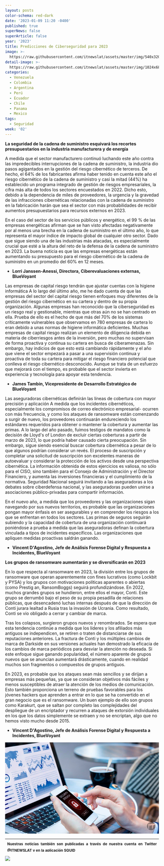 ```yaml
---
layout: posts
color-schema: red-dark
date: '2023-01-09 11:20 -0400'
published: true
superNews: false
superArticle: false
year: '2023'
title: Predicciones de Ciberseguridad para 2023
image: >-
  https://raw.githubusercontent.com/itnewslat/assets/master/img/540x320/ciberseguridad-empresarial-p.jpg
detail-image: >-
  https://raw.githubusercontent.com/itnewslat/assets/master/img/1024x680/ciberseguridad-empresarial-g.jpg
categories:
  - Venezuela
  - Colombia
  - Argentina
  - Perú
  - Ecuador
  - Chile
  - Panama
  - Mexico
tags:
  - Seguridad
week: '02'
---
```

**La seguridad de la cadena de suministro esquivará los recortes presupuestarios en la industria manufacturera y de energía**

A medida que el sector manufacturero continuó luchando este año contra las impredecibles interrupciones de la cadena de suministro, la industria dio pasos agigantados en la gestión del riesgo cibernético de terceros. De hecho, el 64% de los fabricantes afirma haber tenido en cuenta este año el riesgo cibernético de la cadena de suministro y casi la mitad (44%) ha establecido un programa integrado de gestión de riesgos empresariales, la cifra más alta de todos los sectores encuestados en 2022. Dicho esto, debido a la dependencia de miles de proveedores, la urgencia y la gravedad de las infracciones cibernéticas relacionadas con la cadena de suministro en la fabricación harán que sea el sector con más probabilidades de recibir aumentos presupuestarios para recursos externos en 2023.  

En el caso del sector de los servicios públicos y energético, el 99 % de las empresas energéticas afirman que se han visto afectadas negativamente por al menos una brecha en la cadena de suministro en el último año, lo que representa el mayor índice de impacto global de cualquier otro sector. Dado que sigue siendo una de las industrias más atacadas, es especialmente crucial que esté a la altura del reto de la defensa de la cadena de suministro en 2023. La buena noticia es que las empresas energéticas están aumentando su presupuesto para el riesgo cibernético de la cadena de suministro en un promedio del 60% en 12 meses.

- **Lorri Janssen-Anessi, Directora, Ciberevaluaciones externas, BlueVoyant**

Las empresas de capital riesgo tendrán que ajustar cuentas con la higiene informática
A lo largo del último año, me he dado cuenta de que las empresas del sector del capital riesgo tienen enfoques muy diferentes de la gestión del riesgo cibernético en su cartera y dentro de su propia organización. Algunas empresas han reconocido que la ciberseguridad es un riesgo real y gestionable, mientras que otras aún no se han centrado en ella. Prueba de ello es el hecho de que más del 70% de los sistemas críticamente vulnerables que observamos en 780 empresas de cartera lo eran debido a unas normas de higiene informática deficientes. Muchas empresas de capital riesgo realizan un elemento de diligencia debida en materia de ciberriesgos antes de la inversión, pero muchas no supervisan de forma proactiva y continua su cartera en busca de ciberamenazas. Sin embargo, hay indicios de que esto está cambiando rápidamente y el año que viene el sector empezará a pasar a una supervisión continua y proactiva de toda su cartera para mitigar el riesgo financiero potencial que conlleva el riesgo cibernético desconocido. Aunque se trata de un esfuerzo que mejorará con el tiempo, es probable que el sector invierta en experiencia y tecnología para apoyar esta tendencia.

- **James Tambin, Vicepresidente de Desarrollo Estratégico de BlueVoyant**

Las aseguradoras cibernéticas definirán las líneas de cobertura con mayor precisión y aplicación 
A medida que los incidentes cibernéticos, especialmente los compromisos de correo electrónico empresarial- ocurren con más frecuencia, y como los ataques de ransomware están comenzando a surgir de nuevo, los proveedores continuarán endureciendo los estándares requeridos para obtener o mantener la cobertura y aumentar las primas. A lo largo del año pasado, fuimos testigos de mandatos como la decisión de Lloyd's of London de excluir ciertas coberturas a partir de marzo de 2023, lo que podría haber causado cierta preocupación. Sin embargo, sigue siendo esencial buscar cobertura cibernética a pesar de lo que algunos podrían considerar un revés. El proceso de suscripción y completar una solicitud de suscripción son excelentes maneras de autoevaluar y considerar la protección de los activos desde una perspectiva cibernética. La información obtenida de estos ejercicios es valiosa, no sólo para el CISO, sino también para el Consejo de Administración y el Director Financiero, y aumenta las inversiones financieras y el cumplimiento de la normativa. Seguridad Nacional seguirá invitando a las aseguradoras a los debates sobre ciberdefensa nacional, y las aseguradoras pueden unirse a asociaciones público-privadas para compartir información.

En el nuevo año, a medida que los proveedores y las organizaciones sigan navegando por sus nuevos territorios, es probable que las organizaciones pongan mayor énfasis en ser asegurables y en comprender los riesgos a los que se enfrentan en todos los sectores. Las primas de seguros seguirán subiendo y la capacidad de cobertura de una organización continuará poniéndose a prueba a medida que las aseguradoras definan la cobertura vinculada a tipos de incidentes específicos. Las organizaciones que apliquen medidas proactivas saldrán ganando.

- **Vincent D'Agostino, Jefe de Análisis Forense Digital y Respuesta a Incidentes, BlueVoyant**

**Los grupos de ransomware aumentarán y se diversificarán en 2023**

En lo que respecta al ransomware en 2023, la división entre los grupos de ransomware que operan aparentemente con fines lucrativos (como Lockbit y PYSA) y los grupos con motivaciones políticas aparentes o abiertas (como Prestig an, RansomBoggs) seguirá profundizándose. En 2022, muchos grandes grupos se hundieron, entre ellos el mayor, Conti. Este grupo se derrumbó bajo el peso de su propia pesadilla de relaciones públicas, que desencadenó luchas internas después de que la dirección de Conti jurara lealtad a Rusia tras la invasión de Ucrania. Como resultado, Conti se vio obligado a cerrar y cambiar de marca.

Tras los colapsos, surgieron grupos nuevos y renombrados. Se espera que esta tendencia continúe a medida que los líderes y los afiliados más antiguos se independicen, se retiren o traten de distanciarse de sus reputaciones anteriores. La fractura de Conti y los múltiples cambios de marca de Darkside en sus versiones actuales han demostrado la eficacia de los cambios de marca periódicos para desviar la atención no deseada. Si este enfoque sigue ganando popularidad, el número aparente de grupos nuevos que se anuncian aumentará drásticamente, cuando en realidad muchos son fragmentos o compuestos de grupos antiguos.

En 2023, es probable que los ataques sean más sencillos y se dirijan a empresas más pequeñas, ya que se consideran objetivos más fáciles y menos susceptibles de atraer la atención de los medios de comunicación. Esto también proporciona un terreno de pruebas favorables para los jóvenes hackers que aprenden a entrar en lo que se ha convertido en el gran negocio que es el ransomware. Un buen ejemplo de ello son grupos como Karakurt, que se saltan por completo las complejidades del despliegue de un encriptador y recurren a ataques de extorsión individuales en los que los datos simplemente se extraen y no se encriptan, algo que no hemos visto mucho desde 2015.

- **Vincent D'Agostino, Jefe de Análisis Forense Digital y Respuesta a Incidentes, BlueVoyant**

![](https://raw.githubusercontent.com/itnewslat/assets/master/img/540x320/ciberseguridad-empresarial-p.jpg)

<table style="height: 42px;" width="569">
<tbody>
<tr>
<td style="text-align: justify;"><sub><strong>Nuestras noticias también son publicadas a través de nuestra cuenta en Twitter <a href="https://twitter.com/itnewslat?lang=es">@ITNEWSLAT</a> y en la aplicación <a href="https://squidapp.co/en/">SQUID</a></strong></sub></td>
</tr>
</tbody>
</table>

<img src="https://tracker.metricool.com/c3po.jpg?hash=56f88a41e39ab42c063cc51676587a04"/>